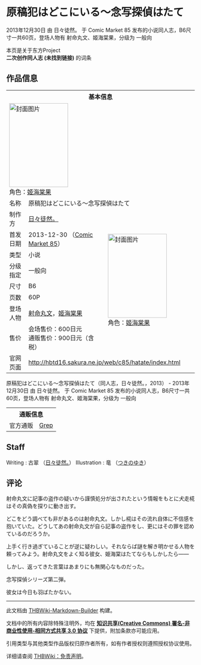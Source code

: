 # 原稿犯はどこにいる～念写探偵はたて

<!-- source html: G:\repos\THBWiki-Markdown-Builder\THBWikiMarkdown\Temp\main\a\a7\ns0%3A%E5%8E%9F%E7%A8%BF%E7%8A%AF%E3%81%AF%E3%81%A9%E3%81%93%E3%81%AB%E3%81%84%E3%82%8B%EF%BD%9E%E5%BF%B5%E5%86%99%E6%8E%A2%E5%81%B5%E3%81%AF%E3%81%9F%E3%81%A6.html -->

2013年12月30日 由 日々徒然。 于 Comic Market 85 发布的小说同人志，B6尺寸一共60页，登场人物有 射命丸文、姬海棠果，分级为 一般向

本页是关于东方Project  
 **二次创作同人志 (未找到链接)** 的词条

## 作品信息

<table><tbody><tr><th colspan="3">基本信息</th></tr><tr><td class="cover-artwork-mobile" colspan="2"><a href="./文件-原稿犯はどこにいる～念写探偵はたて封面.jpg.md" class="image" title="封面图片"><img alt="封面图片" src="https://upload.thwiki.cc/thumb/a/ac/%E5%8E%9F%E7%A8%BF%E7%8A%AF%E3%81%AF%E3%81%A9%E3%81%93%E3%81%AB%E3%81%84%E3%82%8B%EF%BD%9E%E5%BF%B5%E5%86%99%E6%8E%A2%E5%81%B5%E3%81%AF%E3%81%9F%E3%81%A6%E5%B0%81%E9%9D%A2.jpg/157px-%E5%8E%9F%E7%A8%BF%E7%8A%AF%E3%81%AF%E3%81%A9%E3%81%93%E3%81%AB%E3%81%84%E3%82%8B%EF%BD%9E%E5%BF%B5%E5%86%99%E6%8E%A2%E5%81%B5%E3%81%AF%E3%81%9F%E3%81%A6%E5%B0%81%E9%9D%A2.jpg" decoding="async" loading="lazy" width="157" height="224" srcset="https://upload.thwiki.cc/thumb/a/ac/%E5%8E%9F%E7%A8%BF%E7%8A%AF%E3%81%AF%E3%81%A9%E3%81%93%E3%81%AB%E3%81%84%E3%82%8B%EF%BD%9E%E5%BF%B5%E5%86%99%E6%8E%A2%E5%81%B5%E3%81%AF%E3%81%9F%E3%81%A6%E5%B0%81%E9%9D%A2.jpg/236px-%E5%8E%9F%E7%A8%BF%E7%8A%AF%E3%81%AF%E3%81%A9%E3%81%93%E3%81%AB%E3%81%84%E3%82%8B%EF%BD%9E%E5%BF%B5%E5%86%99%E6%8E%A2%E5%81%B5%E3%81%AF%E3%81%9F%E3%81%A6%E5%B0%81%E9%9D%A2.jpg 1.5x, https://upload.thwiki.cc/thumb/a/ac/%E5%8E%9F%E7%A8%BF%E7%8A%AF%E3%81%AF%E3%81%A9%E3%81%93%E3%81%AB%E3%81%84%E3%82%8B%EF%BD%9E%E5%BF%B5%E5%86%99%E6%8E%A2%E5%81%B5%E3%81%AF%E3%81%9F%E3%81%A6%E5%B0%81%E9%9D%A2.jpg/315px-%E5%8E%9F%E7%A8%BF%E7%8A%AF%E3%81%AF%E3%81%A9%E3%81%93%E3%81%AB%E3%81%84%E3%82%8B%EF%BD%9E%E5%BF%B5%E5%86%99%E6%8E%A2%E5%81%B5%E3%81%AF%E3%81%9F%E3%81%A6%E5%B0%81%E9%9D%A2.jpg 2x" data-file-width="350" data-file-height="498"></a><div class="cover-char">角色：<a href="./姬海棠果.md" title="姬海棠果">姬海棠果</a></div></td>
</tr><tr><td class="label">名称</td><td colspan="2"> 原稿犯はどこにいる～念写探偵はたて </td></tr><tr><td class="label">制作方</td><td><a href="./日々徒然。.md" title="日々徒然。">日々徒然。</a></td><td class="cover-artwork" rowspan="8" style="min-width:224px;"><a href="./文件-原稿犯はどこにいる～念写探偵はたて封面.jpg.md" class="image" title="封面图片"><img alt="封面图片" src="https://upload.thwiki.cc/thumb/a/ac/%E5%8E%9F%E7%A8%BF%E7%8A%AF%E3%81%AF%E3%81%A9%E3%81%93%E3%81%AB%E3%81%84%E3%82%8B%EF%BD%9E%E5%BF%B5%E5%86%99%E6%8E%A2%E5%81%B5%E3%81%AF%E3%81%9F%E3%81%A6%E5%B0%81%E9%9D%A2.jpg/157px-%E5%8E%9F%E7%A8%BF%E7%8A%AF%E3%81%AF%E3%81%A9%E3%81%93%E3%81%AB%E3%81%84%E3%82%8B%EF%BD%9E%E5%BF%B5%E5%86%99%E6%8E%A2%E5%81%B5%E3%81%AF%E3%81%9F%E3%81%A6%E5%B0%81%E9%9D%A2.jpg" decoding="async" loading="lazy" width="157" height="224" srcset="https://upload.thwiki.cc/thumb/a/ac/%E5%8E%9F%E7%A8%BF%E7%8A%AF%E3%81%AF%E3%81%A9%E3%81%93%E3%81%AB%E3%81%84%E3%82%8B%EF%BD%9E%E5%BF%B5%E5%86%99%E6%8E%A2%E5%81%B5%E3%81%AF%E3%81%9F%E3%81%A6%E5%B0%81%E9%9D%A2.jpg/236px-%E5%8E%9F%E7%A8%BF%E7%8A%AF%E3%81%AF%E3%81%A9%E3%81%93%E3%81%AB%E3%81%84%E3%82%8B%EF%BD%9E%E5%BF%B5%E5%86%99%E6%8E%A2%E5%81%B5%E3%81%AF%E3%81%9F%E3%81%A6%E5%B0%81%E9%9D%A2.jpg 1.5x, https://upload.thwiki.cc/thumb/a/ac/%E5%8E%9F%E7%A8%BF%E7%8A%AF%E3%81%AF%E3%81%A9%E3%81%93%E3%81%AB%E3%81%84%E3%82%8B%EF%BD%9E%E5%BF%B5%E5%86%99%E6%8E%A2%E5%81%B5%E3%81%AF%E3%81%9F%E3%81%A6%E5%B0%81%E9%9D%A2.jpg/315px-%E5%8E%9F%E7%A8%BF%E7%8A%AF%E3%81%AF%E3%81%A9%E3%81%93%E3%81%AB%E3%81%84%E3%82%8B%EF%BD%9E%E5%BF%B5%E5%86%99%E6%8E%A2%E5%81%B5%E3%81%AF%E3%81%9F%E3%81%A6%E5%B0%81%E9%9D%A2.jpg 2x" data-file-width="350" data-file-height="498"></a><div class="cover-char">角色：<a href="./姬海棠果.md" title="姬海棠果">姬海棠果</a></div></td>
</tr><tr><td class="label">首发日期</td><td>2013-12-30&#160;（<a href="/展会作品列表?e=Comic+Market%2385">Comic Market 85</a>）</td></tr><tr><td class="label">类型</td><td>小说</td></tr><tr><td class="label">分级指定</td><td>一般向</td></tr><tr><td class="label">尺寸</td><td>B6</td></tr><tr><td class="label">页数</td><td>60P</td></tr><tr><td class="label">登场人物</td><td><a href="./射命丸文.md" title="射命丸文">射命丸文</a>，<a href="./姬海棠果.md" title="姬海棠果">姬海棠果</a></td></tr><tr><td class="label">售价</td><td>会场售价：600日元<br>通贩售价：900日元（含税）</td></tr>
<tr><td class="label">官网页面</td><td colspan="2"><a rel="nofollow" class="external free" href="http://hbtd16.sakura.ne.jp/web/c85/hatate/index.html">http://hbtd16.sakura.ne.jp/web/c85/hatate/index.html</a></td></tr></tbody></table>

原稿犯はどこにいる～念写探偵はたて（同人志，日々徒然。，2013） - 2013年12月30日 由 日々徒然。 于 Comic Market 85 发布的小说同人志，B6尺寸一共60页，登场人物有 射命丸文、姬海棠果，分级为 一般向

<table><tbody><tr><th colspan="3">通贩信息</th></tr><tr><td class="label">官方通贩</td><td colspan="2"><a rel="nofollow" class="external text" href="http://www.grep-shop.com/tsuhan/products/detail.php?product_id=13551">Grep</a></td></tr></tbody></table>



## Staff
Writing
: 古翠 （[日々徒然。](./日々徒然。.md)）
Illustration
: 竜 （[つきのゆき](./つきのゆき.md)）


## 评论

  
射命丸文に記事の盗作の疑いから謹慎処分が出されたという情報をもとに犬走椛はその真偽を探りに動き出す。  

どこをどう調べても非があるのは射命丸文。しかし椛はその流れ自体に不信感を抱いていた。どうしてあの射命丸文が自ら記事の盗作をし、更にはその罪を認めているのだろうか。  

上手く行き過ぎていることが逆に疑わしい。それならば謎を解き明かせる人物を頼ってみよう。射命丸文をよく知る彼女、姫海棠はたてならもしかしたら――  

しかし、返ってきた言葉はあまりにも無関心なものだった。  

念写探偵シリーズ第二弾。  

彼女は今日も羽ばたかない。
  


  
  

  





---

此文档由 [THBWiki-Markdown-Builder](https://github.com/Delsin-Yu/THBWiki-Markdown-Builder) 构建。

文档中的所有内容除特殊注明外，均在 [**知识共享(Creative Commons) 署名-非商业性使用-相同方式共享 3.0 协议**](https://creativecommons.org/licenses/by-sa/3.0/deed.zh-hans) 下提供，附加条款亦可能应用。

引用类型与其他类型作品版权归原作者所有，如有作者授权则遵照授权协议使用。

详细请查阅 [THBWiki：免责声明](https://thbwiki.cc/THBWiki:%E5%85%8D%E8%B4%A3%E5%A3%B0%E6%98%8E)。


